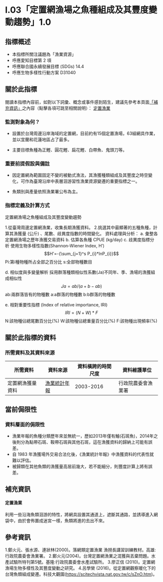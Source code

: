 # I.03「定置網漁場之魚種組成及其豐度變動趨勢」1.0


## 指標概述

* 本指標所關注議題為「漁業資源」
* 呼應愛知目標第 2 項
* 呼應聯合國永續發展目標 (SDGs) 14.4
* 呼應生物多樣性行動方案 D31040


<script type="text/javascript" src="http://cdn.mathjax.org/mathjax/latest/MathJax.js?config=TeX-AMS-MML_HTMLorMML"></script>


## 關於此指標

閱讀本指標內容前，如對以下詞彙、概念或事件感到陌生，建議先參考本頁面[「補充資訊」](#補充資訊)之內容（點擊各項可跳至相關說明）：
[定置漁業](#定置漁業)

### 監測對象為何？

* 設置於台灣周邊沿岸海域的定置網，目前約有15個定置漁場，63組網具作業，並以宜蘭和花蓮地區占了最多。

* 主要目標魚種為正鰹、圓花鰹、扁花鰹、白帶魚、鬼頭刀等。

### 重要前提假設與備註

* 因定置網為範圍固定不變的被動式漁法，其漁獲種類組成及其豐度之時空變化，可作為臺灣沿岸中表層洄游習性漁業資源變遷的重要指標之一。

* 魚類別與產量依照漁業署公布為主。

### 指標定義及計算方式

定置網漁場之魚種組成及其豐度變動趨勢 

1.從臺灣周邊定置網漁業，收集長期漁獲資料。 
2.挑選其中最顯著的五種魚種，計算其漁獲量 (公斤) 、尾數、歧異度指數的時間變化。 
資料處理與分析：
a. 彙整各定置網漁場之歷年漁獲交易資料 
b. 估算各魚種 CPUE (kg/day) 
c. 歧異度指標分析 
使用生物多樣性指數(Shannon-Wiener Index, H’)
$$H'=-{\sum_{j=1}^s P_{i}*lnP_{i}}$$Pi:第i種物種所占全部之百分比
s:全部物種數目


d. 相似度與多變量解析 
採用群落種類相似性系數(Ja)不同年、季、漁場的漁獲組成相似性
$$Ja=ab/(a+b-ab)$$
ab:兩群落皆有的物種數
a:a群落的物種數
b:b群落的物種數

e. 相對重要性指標 (Index of relative importance, IRI)
$$IRI=(N+W)*F$$
N:該物種佔總尾數百分比(%)
W:該物種佔總重量百分比(%)
F:該物種出現頻率(%)
## 關於此指標的資料

### 所需資料及其資料來源

| 所需資料 | 資料來源 | 資料橫跨的時間尺度 | 資料維護單位 |
|-----|-----|-----|-----|
| 定置網漁獲量資料 | [漁業統計年報](https://www.fa.gov.tw/cht/PublicationsFishYear/index.aspx) | 2003-2016 | 行政院農委會漁業署 |




## 當前侷限性



### 資料層面的侷限性

* 漁業年報的魚種分類歷年來並無統一，歷如2013年僅有鱠(石斑魚)，2014年之後則分為點帶石斑、鞍帶石斑與其他石斑，這在漁獲資料的歸納上可能有誤差。
* 自 1983 年漁獲場外交易合法化後，《漁業統計年報》中漁獲資料的代表性就難以評估。
* 被歸類在其他魚類的漁獲量高居前幾大，若不能細分，則豐度計算上將有誤差。


## 補充資訊


#### 定置漁業

利用一些沿海魚類洄游的特性，將網具設置其通道上，遮斷其通路，並誘導進入網袋中，由於會佈置成迷宮一樣，魚類將進的去出不來。




## 參考資訊

1.鄭火元、張水源、連狀林(2000)。落網類定置漁業 漁撈長講習訓練教材。高雄:行政院農委會漁業署。
2.鄭火元(2004)。台灣定置網漁業之混獲與丟棄問題。水產試驗所特刊第5號。基隆:行政院農委會水產試驗所。
3.廖正信 (2010)。定置網漁場生物多樣性及其豐度變動之研究。
4.呂學榮 (2016)。從定置網觀察暖化下的台灣魚類組成變遷。科技大觀園(https://scitechvista.nat.gov.tw/c/sZnO.htm)。